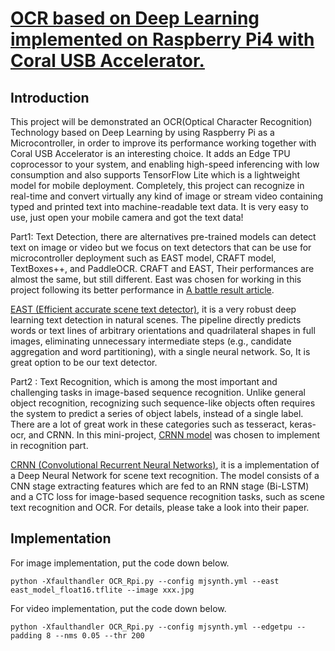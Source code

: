 # [OCR based on Deep Learning implemented on Raspberry Pi4 with Coral USB Accelerator.](https://medium.com/p/fb6f6a933850/edit)

## Introduction
This project will be demonstrated an OCR(Optical Character Recognition) Technology based on Deep Learning by using Raspberry Pi as a Microcontroller, in order to improve its performance working together with Coral USB Accelerator is an interesting choice. It adds an Edge TPU coprocessor to your system, and enabling high-speed inferencing with low consumption and also supports TensorFlow Lite which is a lightweight model for mobile deployment. Completely, this project can recognize in real-time and convert virtually any kind of image or stream video containing typed and printed text into machine-readable text data. It is very easy to use, just open your mobile camera and got the text data!

Part1: Text Detection, there are alternatives pre-trained models can detect text on image or video but we focus on text detectors that can be use for microcontroller deployment such as EAST model, CRAFT model, TextBoxes++, and PaddleOCR. CRAFT and EAST, Their performances are almost the same, but still different. East was chosen for working in this project following its better performance in [A battle result article](https://sayak.dev/optimizing-text-detectors/).

[EAST (Efficient accurate scene text detector)](https://arxiv.org/abs/1704.03155v2), it is a very robust deep learning text detection in natural scenes. The pipeline directly predicts words or text lines of arbitrary orientations and quadrilateral shapes in full images, eliminating unnecessary intermediate steps (e.g., candidate aggregation and word partitioning), with a single neural network. So, It is great option to be our text detector.

Part2 : Text Recognition, which is among the most important and challenging tasks in image-based sequence recognition. Unlike general object recognition, recognizing such sequence-like objects often requires the system to predict a series of object labels, instead of a single label. There are a lot of great work in these categories such as tesseract, keras-ocr, and CRNN. In this mini-project, [CRNN model](https://github.com/FLming/CRNN.tf2) was chosen to implement in recognition part.

[CRNN (Convolutional Recurrent Neural Networks)](https://arxiv.org/abs/1507.05717), it is a implementation of a Deep Neural Network for scene text recognition. The model consists of a CNN stage extracting features which are fed to an RNN stage (Bi-LSTM) and a CTC loss for image-based sequence recognition tasks, such as scene text recognition and OCR. For details, please take a look into their paper.

## Implementation

For image implementation, put the code down below.
```
python -Xfaulthandler OCR_Rpi.py --config mjsynth.yml --east east_model_float16.tflite --image xxx.jpg
```

For video implementation, put the code down below.

```
python -Xfaulthandler OCR_Rpi.py --config mjsynth.yml --edgetpu --padding 8 --nms 0.05 --thr 200
```


